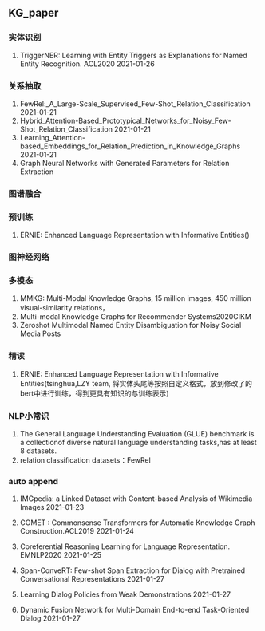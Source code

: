 ## KG_paper

### 实体识别 
1. TriggerNER: Learning with Entity Triggers as Explanations for Named Entity Recognition. ACL2020 2021-01-26

### 关系抽取
1. FewRel:_A_Large-Scale_Supervised_Few-Shot_Relation_Classification 2021-01-21
1. Hybrid_Attention-Based_Prototypical_Networks_for_Noisy_Few-Shot_Relation_Classification 2021-01-21
1. Learning_Attention-based_Embeddings_for_Relation_Prediction_in_Knowledge_Graphs 2021-01-21
1. Graph Neural Networks with Generated Parameters for Relation Extraction

### 图谱融合

### 预训练
1. ERNIE: Enhanced Language Representation with Informative Entities()

### 图神经网络

### 多模态
1. MMKG: Multi-Modal Knowledge Graphs, 15 million images, 450 million visual-similarity relations，
1. Multi-modal Knowledge Graphs for Recommender Systems2020CIKM
1. Zeroshot Multimodal Named Entity Disambiguation for Noisy Social Media Posts




### 精读
1. ERNIE: Enhanced Language Representation with Informative Entities(tsinghua,LZY team, 将实体头尾等按照自定义格式，放到修改了的bert中进行训练，得到更具有知识的与训练表示)

### NLP小常识
1. The General Language Understanding Evaluation (GLUE) benchmark is a collectionof diverse natural language understanding tasks,has at least 8 datasets.
2. relation classification datasets：FewRel

### auto append
1. IMGpedia: a Linked Dataset with Content-based Analysis of Wikimedia Images 2021-01-23
1. COMET : Commonsense Transformers for Automatic Knowledge Graph Construction.ACL2019 2021-01-24
1. Coreferential Reasoning Learning for Language Representation. EMNLP2020 2021-01-25

1. Span-ConveRT: Few-shot Span Extraction for Dialog with Pretrained Conversational Representations 2021-01-27
1. Learning Dialog Policies from Weak Demonstrations 2021-01-27
1. Dynamic Fusion Network for Multi-Domain End-to-end Task-Oriented Dialog 2021-01-27
